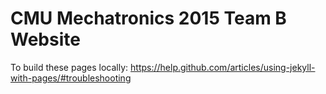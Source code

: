CMU Mechatronics 2015 Team B Website
====================================

To build these pages locally:
https://help.github.com/articles/using-jekyll-with-pages/#troubleshooting

